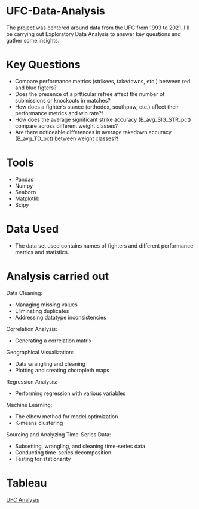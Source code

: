 # UFC-Data-Analysis
The project was centered around data from the UFC from 1993 to 2021. I'll be carrying out Exploratory Data Analysis to answer key questions and gather some insights. 

# Key Questions 
- Compare performance metrics (strikees, takedowns, etc.) between red and blue figters?
- Does the presence of a prtticular refree affect the number of submissions or knockouts in matches?
- How does a fighter’s stance (orthodox, southpaw, etc.) affect their performance metrics and win rate?!
- How does the average significant strike accuracy (B_avg_SIG_STR_pct) compare across different weight classes?
- Are there noticeable differences in average takedown accuracy (B_avg_TD_pct) between weight classes?!

# Tools 
- Pandas 
- Numpy 
- Seaborn 
- Matplotlib
- Scipy

# Data Used
- The data set used contains names of fighters and different performance matrics and statistics.

# Analysis carried out 
Data Cleaning:
- Managing missing values
- Eliminating duplicates
- Addressing datatype inconsistencies

Correlation Analysis:
 - Generating a correlation matrix

Geographical Visualization:
- Data wrangling and cleaning
- Plotting and creating choropleth maps

Regression Analysis:
- Performing regression with various variables

Machine Learning:
- The elbow method for model optimization
- K-means clustering

Sourcing and Analyzing Time-Series Data:
- Subsetting, wrangling, and cleaning time-series data
- Conducting time-series decomposition
- Testing for stationarity

# Tableau 
[UFC Analysis](https://public.tableau.com/shared/N9R3CRTW4?:display_count=n&:origin=viz_share_link)
  
